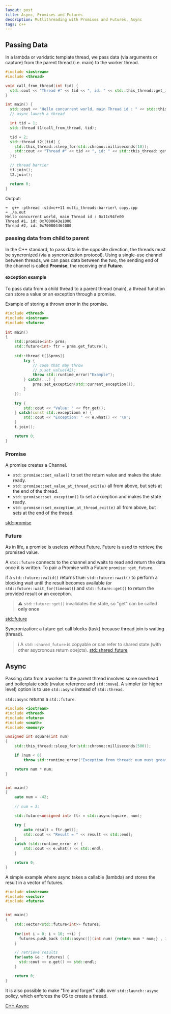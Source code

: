 ```yaml
---
layout: post
title: Async, Promises and Futures 
description: Mutlithreading with Promises and Futures, Async
tags: c++
---
```


## Passing Data


In a lambda or varidatic template thread, we pass data (via arguments or capture) from the parent thread (i.e. main) to the worker thread.   


```c++  
#include <iostream>
#include <thread>

void call_from_thread(int tid) {
  std::cout << "Thread #" << tid << ", id: " << std::this_thread::get_id() << std::endl;
}

int main() {
  std::cout << "Hello concurrent world, main Thread id : " << std::this_thread::get_id() << std::endl;
  // async launch a thread

  int tid = 1;
  std::thread t1(call_from_thread, tid);

  tid = 2;
  std::thread t2([tid] {
    std::this_thread::sleep_for(std::chrono::milliseconds(10));
    std::cout << "Thread #" << tid << ", id: " << std::this_thread::get_id() << std::endl;
  }); 

  // thread barrier 
  t1.join(); 
  t2.join();

  return 0;
}
```

Output:
```
➜  g++ -pthread -std=c++11 multi_threads-barrier\ copy.cpp 
➜ ./a.out                                                 
Hello concurrent world, main Thread id : 0x11c94fe00
Thread #1, id: 0x7000043e1000
Thread #2, id: 0x700004464000
```



### passing data from child to parent 

In the C++ standard, to pass data in the opposite direction, the threads must be syncronized (via a syncronization protocol).
Using a single-use channel between threads, we can pass data between the two, the sending end of the channel is called **Promise**, the receiving end **Future**. 


#### exception example

To pass data from a child thread to a parent thread (main), a thread function can store a value or an exception through a promise.

Example of storing a thrown error in the promise.


```c++
#include <thread>
#include <iostream>
#include <future>
 
int main()
{
    std::promise<int> prms;
    std::future<int> ftr = prms.get_future();
 
    std::thread t([&prms]{
        try {
            // code that may throw
            // p.set_value(42);           
            throw std::runtime_error("Example");
        } catch(...) {
            prms.set_exception(std::current_exception());
        }
    });
 
    try {
        std::cout << "Value: " << ftr.get();
    } catch(const std::exception& e) {
        std::cout << "Exception: " << e.what() << '\n';
    }
    t.join();

    return 0;
}
```




### Promise

A promise creates a Channel. 

- `std::promise::set_value()` to set the return value and makes the state ready.
- `std::promise::set_value_at_thread_exit(e)` all from above, but sets at the end of the thread.
- `std::promise::set_exception()` to set a exception and makes the state ready.
- `std::promise::set_exception_at_thread_exit(e)` all from above, but sets at the end of the thread.

[std::promise](https://en.cppreference.com/w/cpp/thread/promise) 


### Future



As in life, a promise is useless without Future.
Future is used to retrieve the promised value.
 
A `std::future` connects to the channel and waits to read and return the data once it is written. 
To pair a Promise with a Future `promise::get_future`.


if a `std::future::valid()` returns true: `std::future::wait()` to perform a blocking wait until the result becomes available (or `std::future::wait_for(timeout)`) and `std::future::get()` to return the provided result or an exception. 


> :warning: `std::future::get()` invalidates the state, so "get" can be called **only once**



[std::future](https://en.cppreference.com/w/cpp/thread/future) 


Syncronization: a future get call blocks (task) because thread join is waiting (thread).

> :information_source:  A `std::shared_future` is copyable or can refer to shared state (with other asycronous return obejcts). [std::shared_future](https://en.cppreference.com/w/cpp/thread/shared_future) 

## Async


Passing data from a worker to the parent thread involves some overhead and boilerplate code (rvalue reference and `std::move`). A simpler (or higher level) option is to use `std::async` instead of `std::thread`.

`std::async` returns a `std::future`. 


```c++
#include <iostream>
#include <thread>
#include <future>
#include <cmath>
#include <memory>

unsigned int square(int num)
{
    std::this_thread::sleep_for(std::chrono::milliseconds(500)); 

    if (num < 0)
        throw std::runtime_error("Exception from thread: num must greater or equals than zero");

    return num * num;
}


int main()
{
    auto num = -42; 
    
    // num = 3; 

    std::future<unsigned int> ftr = std::async(square, num);

    try {
        auto result = ftr.get();
        std::cout << "Result = " << result << std::endl;
    }
    catch (std::runtime_error e) {
        std::cout << e.what() << std::endl;
    }

    return 0;
}

```

A simple example where async takes a callable (lambda) and stores the result in a vector of futures.   

```c++ 
#include <iostream>
#include <vector>
#include <future>


int main()
{
    std::vector<std::future<int>> futures;
    
    for(int i = 0; i < 10; ++i) {
      futures.push_back (std::async([](int num) {return num * num;} , i));
    }

    // retrieve results 
    for(auto &e : futures) {
      std::cout << e.get() << std::endl;
    }

    return 0;
}
```

It is also possible to make "fire and forget" calls over `std::launch::async` policy, which enforces the OS to create a thread.


[C++ Async](https://www.cplusplus.com/reference/future/async/)


